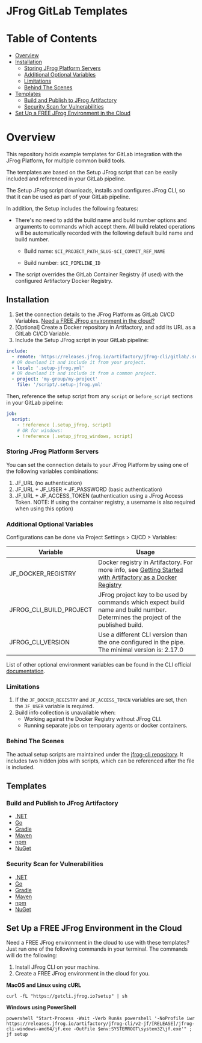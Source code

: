 # JFrog GitLab Templates

# Table of Contents

- [Overview](#Overview)
- [Installation](#Installation)
  - [Storing JFrog Platform Servers](#Storing-JFrog-Platform-Servers)
  - [Additional Optional Variables](#Additional-Optional-Variables)
  - [Limitations](#Limitations)
  - [Behind The Scenes](#Behind-The-Scenes)
- [Templates](#Templates)
  - [Build and Publish to JFrog Artifactory](#build-and-publish-to-jfrog-artifactory)
  - [Security Scan for Vulnerabilities](#security-scan-for-vulnerabilities)
- [Set Up a FREE JFrog Environment in the Cloud](#Set-Up-a-FREE-JFrog-Environment-in-the-Cloud)

# Overview
This repository holds example templates for GitLab integration with the JFrog Platform, for multiple common build tools.

The templates are based on the Setup JFrog script that can be easily included and referenced in your GitLab pipeline.

The Setup JFrog script downloads, installs and configures JFrog CLI, so that it can be used as part of your GitLab pipeline.

In addition, the Setup includes the following features:
* There's no need to add the build name and build number options and arguments to commands which accept them. All build related operations will be automatically recorded with the following default build name and build number.

    * Build name: `$CI_PROJECT_PATH_SLUG-$CI_COMMIT_REF_NAME`

    * Build number: `$CI_PIPELINE_ID`


* The script overrides the GitLab Container Registry (if used) with the configured Artifactory Docker Registry.

## Installation
1. Set the connection details to the JFrog Platform as GitLab CI/CD Variables.
   [Need a FREE JFrog environment in the cloud?](#Set-Up-a-FREE-JFrog-Environment-in-the-Cloud)
2. [Optional] Create a Docker repository in Artifactory, and add its URL as a GitLab CI/CD Variable.
3. Include the Setup JFrog script in your GitLab pipeline:
```yaml
include:
  - remote: 'https://releases.jfrog.io/artifactory/jfrog-cli/gitlab/.setup-jfrog.yml'
  # OR download it and include it from your project.
  - local: '.setup-jfrog.yml'
  # OR download it and include it from a common project.
  - project: 'my-group/my-project'
    file: '/script/.setup-jfrog.yml'
```

Then, reference the setup script from any `script` or `before_script` sections in your GitLab pipeline:
```yaml
job:
  script:
    - !reference [.setup_jfrog, script]
    # OR for windows:
    - !reference [.setup_jfrog_windows, script]
```

### Storing JFrog Platform Servers
You can set the connection details to your JFrog Platform by using one of the following variables combinations:

1. JF_URL (no authentication)
2. JF_URL + JF_USER + JF_PASSWORD (basic authentication)
3. JF_URL + JF_ACCESS_TOKEN (authentication using a JFrog Access Token. NOTE: If using the container registry, a username is also required when using this option)

### Additional Optional Variables
Configurations can be done via Project Settings > CI/CD > Variables:

| Variable                | Usage                                                                                                                                                                                                            |
|-------------------------|------------------------------------------------------------------------------------------------------------------------------------------------------------------------------------------------------------------|
| JF_DOCKER_REGISTRY      | Docker registry in Artifactory. For more info, see [Getting Started with Artifactory as a Docker Registry](https://www.jfrog.com/confluence/display/JFROG/Getting+Started+with+Artifactory+as+a+Docker+Registry) |
| JFROG_CLI_BUILD_PROJECT | JFrog project key to be used by commands which expect build name and build number. Determines the project of the published build.                                                                                |
| JFROG_CLI_VERSION       | Use a different CLI version than the one configured in the pipe. The minimal version is: 2.17.0                                                                                                                  |

List of other optional environment variables can be found in the CLI official [documentation](https://www.jfrog.com/confluence/display/CLI/CLI+for+JFrog+Artifactory#CLIforJFrogArtifactory-EnvironmentVariables).

### Limitations
1. If the `JF_DOCKER_REGISTRY` and `JF_ACCESS_TOKEN` variables are set, then the `JF_USER` variable is required.
2. Build info collection is unavailable when:
    * Working against the Docker Registry without JFrog CLI.
    * Running separate jobs on temporary agents or docker containers.

### Behind The Scenes
The actual setup scripts are maintained under the [jfrog-cli repository](https://github.com/jfrog/jfrog-cli/blob/v2/build/gitlab/.setup-jfrog.yml). 
It includes two hidden jobs with scripts, which can be referenced after the file is included.

## Templates
### Build and Publish to JFrog Artifactory
* [.NET](build-dotnet-core/.gitlab-ci.yml)
* [Go](build-go/.gitlab-ci.yml)
* [Gradle](build-gradle/.gitlab-ci.yml)
* [Maven](build-maven/.gitlab-ci.yml)
* [npm](build-npm/.gitlab-ci.yml)
* [NuGet](build-nuget/.gitlab-ci.yml)

### Security Scan for Vulnerabilities
* [.NET](audit-dotnet-core/.gitlab-ci.yml)
* [Go](audit-go/.gitlab-ci.yml)
* [Gradle](audit-gradle/.gitlab-ci.yml)
* [Maven](audit-maven/.gitlab-ci.yml)
* [npm](audit-npm/.gitlab-ci.yml)
* [NuGet](audit-nuget/.gitlab-ci.yml)

## Set Up a FREE JFrog Environment in the Cloud
Need a FREE JFrog environment in the cloud to use with these templates? Just run one of the following commands in your terminal. The commands will do the following:

1. Install JFrog CLI on your machine.
2. Create a FREE JFrog environment in the cloud for you.

**MacOS and Linux using cURL**
```
curl -fL "https://getcli.jfrog.io?setup" | sh
```

**Windows using PowerShell**
```
powershell "Start-Process -Wait -Verb RunAs powershell '-NoProfile iwr https://releases.jfrog.io/artifactory/jfrog-cli/v2-jf/[RELEASE]/jfrog-cli-windows-amd64/jf.exe -OutFile $env:SYSTEMROOT\system32\jf.exe'" ; jf setup
```